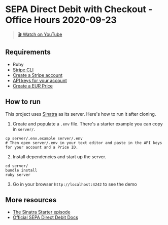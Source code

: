 # SEPA Direct Debit with Checkout - Office Hours 2020-09-23

> [🎬 Watch on YouTube](https://www.youtube.com/watch?v=ekU_4WkeD9A)

## Requirements
* Ruby
* [Stripe CLI](https://github.com/stripe/stripe-cli/)
* [Create a Stripe account](https://dashboard.stripe.com/register)
* [API keys for your account](https://stripe.com/docs/keys)
* [Create a EUR Price](https://stripe.com/docs/payments/checkout/accept-a-payment#create-products-prices-upfront)

## How to run

This project uses [Sinatra](http://sinatrarb.com/) as its server. Here's how to run it after cloning.

1. Create and populate a `.env` file. There's a starter example you can copy in `server/`.

```
cp server/.env.example server/.env
# Then open server/.env in your text editor and paste in the API keys for your account and a Price ID.
```

2. Install dependencies and start up the server.

```
cd server/
bundle install
ruby server
```

3. Go in your browser `http://localhost:4242` to see the demo

## More resources
* [The Sinatra Starter episode](https://www.youtube.com/watch?v=8aA9Enb8NVc)
* [Official SEPA Direct Debit Docs](https://stripe.com/docs/payments/sepa-debit)
